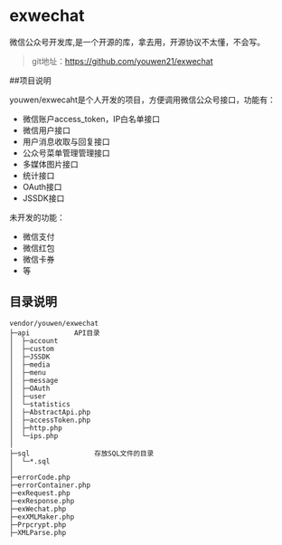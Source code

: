 # exwechat
微信公众号开发库,是一个开源的库，拿去用，开源协议不太懂，不会写。

>git地址：https://github.com/youwen21/exwechat

##项目说明

youwen/exwecaht是个人开发的项目，方便调用微信公众号接口，功能有：

+ 微信账户access_token，IP白名单接口
+ 微信用户接口
+ 用户消息收取与回复接口
+ 公众号菜单管理管理接口
+ 多媒体图片接口
+ 统计接口
+ OAuth接口
+ JSSDK接口

未开发的功能：

-  微信支付
-  微信红包
-  微信卡券
-  等

## 目录说明

```
vendor/youwen/exwechat  
├─api           API目录
│  ├─account             
│  ├─custom       
│  ├─JSSDK        
│  ├─media        
│  ├─menu        
│  ├─message      
│  ├─OAuth 
│  ├─user
│  └─statistics      
│  ├─AbstractApi.php
│  ├─accessToken.php
│  ├─http.php
│  └─ips.php 
│
├─sql                存放SQL文件的目录
│  └─*.sql
│
├─errorCode.php
├─errorContainer.php
├─exRequest.php
├─exResponse.php
├─exWechat.php
├─exXMLMaker.php
├─Prpcrypt.php
├─XMLParse.php
```
